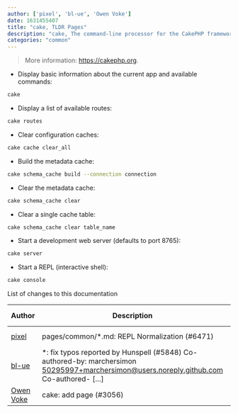 ```yaml
---
author: ['pixel', 'bl-ue', 'Owen Voke']
date: 1631455407
title: "cake, TLDR Pages"
description: "cake, The command-line processor for the CakePHP framework."
categories: "common"
---
```

> More information: <https://cakephp.org>.

- Display basic information about the current app and available commands:

```bash
cake
```

- Display a list of available routes:

```bash
cake routes
```

- Clear configuration caches:

```bash
cake cache clear_all
```

- Build the metadata cache:

```bash
cake schema_cache build --connection connection
```

- Clear the metadata cache:

```bash
cake schema_cache clear
```

- Clear a single cache table:

```bash
cake schema_cache clear table_name
```

- Start a development web server (defaults to port 8765):

```bash
cake server
```

- Start a REPL (interactive shell):

```bash
cake console
```
List of changes to this documentation


Author | Description | ISO 8601 Date | GitHub link
------|-----|-----|-----
[pixel](mailto:35269695+pixelcmtd@users.noreply.github.com) | pages/common/*.md: REPL Normalization (#6471) | 2021-09-12T16:03:27 | [882781e41019](https://github.com/tldr-pages/tldr/commit/882781e41019543fd716442e62faa1fb02d474b9)
[bl-ue](mailto:54780737+bl-ue@users.noreply.github.com) | *: fix typos reported by Hunspell (#5848) Co-authored-by: marchersimon <50295997+marchersimon@users.noreply.github.com> Co-authored- [...] | 2021-05-20T22:13:41 | [8ebd171d6f00](https://github.com/tldr-pages/tldr/commit/8ebd171d6f001698709fefc02b1fd5cc9f3a99c4)
[Owen Voke](mailto:owzie123@gmail.com) | cake: add page (#3056) | 2019-05-28T19:50:04 | [58ea6b885305](https://github.com/tldr-pages/tldr/commit/58ea6b88530563078f8961305d3be989b4c05efe)

